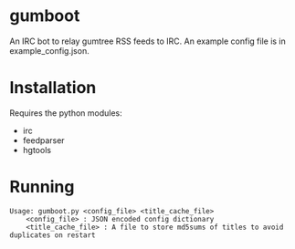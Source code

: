 gumboot
=======

An IRC bot to relay gumtree RSS feeds to IRC. An example config file is in example_config.json.

Installation
============
Requires the python modules:
* irc
* feedparser
* hgtools


Running
=======
    Usage: gumboot.py <config_file> <title_cache_file>
        <config_file> : JSON encoded config dictionary
        <title_cache_file> : A file to store md5sums of titles to avoid duplicates on restart


